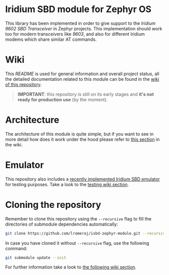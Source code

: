 # Iridium SBD module for Zephyr OS
This library has been implemented in order to give support to the *Iridium 9602 SBD Transceiver* in Zephyr projects. 
This implementation should work too for modern transceivers like *9603*, and also for different Iridium modems which share similar AT commands.

# Wiki
This _README_ is used for general information and overall project status, all the detailed documentation related to this module can be found in the [wiki of this repository](https://github.com/lromeraj/isbd-zephyr-module/wiki).

> **IMPORTANT**: this repository is still on its early stages and **it's not ready for production use** (by the moment).

# Architecture
The architecture of this module is quite simple, but if you want to see in more detail how does it work under the hood please refer to [this section](https://github.com/lromeraj/isbd-zephyr-module/wiki/Architecture) in the wiki.

# Emulator
This repository also includes a [recently implemented Iridium SBD emulator](https://github.com/lromeraj/isbd-emu) for testing purposes. Take a look to the [testing wiki section](https://github.com/lromeraj/isbd-zephyr-module/wiki/Testing).

# Cloning the repository
Remember to clone this repository using the `--recursive` flag to fill the directories of submodule dependencies automatically:

``` bash
git clone https://github.com/lromeraj/isbd-zephyr-module.git --recursive
```

In case you have cloned it without `--recursive` flag, use the following command:
``` bash
git submodule update --init
```

For further information take a look to [the following wiki section](https://github.com/lromeraj/isbd-zephyr-module/wiki/Getting-started).